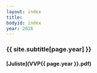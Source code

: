 ```yaml
---
layout: index
title:
bodyid: index
year: 2016
---
```


### {{ site.subtitle[page.year] }}

#### [Juliste](VVP{{ page.year }}.pdf)